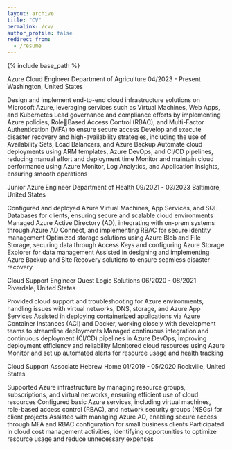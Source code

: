 ```yaml
---
layout: archive
title: "CV"
permalink: /cv/
author_profile: false
redirect_from:
  - /resume
---
```


{% include base_path %}

Azure Cloud Engineer
Department of Agriculture
04/2023 - Present Washington, United States

Design and implement end-to-end cloud infrastructure solutions on Microsoft
Azure, leveraging services such as Virtual Machines, Web Apps, and Kubernetes
Lead governance and compliance efforts by implementing Azure policies, RoleBased Access Control (RBAC), and Multi-Factor Authentication (MFA) to ensure
secure access
Develop and execute disaster recovery and high-availability strategies, including
the use of Availability Sets, Load Balancers, and Azure Backup
Automate cloud deployments using ARM templates, Azure DevOps, and CI/CD
pipelines, reducing manual effort and deployment time
Monitor and maintain cloud performance using Azure Monitor, Log Analytics, and
Application Insights, ensuring smooth operations

Junior Azure Engineer
Department of Health
09/2021 - 03/2023 Baltimore, United States

Configured and deployed Azure Virtual Machines, App Services, and SQL
Databases for clients, ensuring secure and scalable cloud environments
Managed Azure Active Directory (AD), integrating with on-prem systems through
Azure AD Connect, and implementing RBAC for secure identity management
Optimized storage solutions using Azure Blob and File Storage, securing data
through Access Keys and configuring Azure Storage Explorer for data
management
Assisted in designing and implementing Azure Backup and Site Recovery
solutions to ensure seamless disaster recovery

Cloud Support Engineer
Quest Logic Solutions
06/2020 - 08/2021 Riverdale, United States

Provided cloud support and troubleshooting for Azure environments, handling
issues with virtual networks, DNS, storage, and Azure App Services
Assisted in deploying containerized applications via Azure Container Instances
(ACI) and Docker, working closely with development teams to streamline
deployments
Managed continuous integration and continuous deployment (CI/CD) pipelines in
Azure DevOps, improving deployment efficiency and reliability
Monitored cloud resources using Azure Monitor and set up automated alerts for
resource usage and health tracking

Cloud Support Associate
Hebrew Home
01/2019 - 05/2020 Rockville, United States

Supported Azure infrastructure by managing resource groups, subscriptions, and
virtual networks, ensuring efficient use of cloud resources
Configured basic Azure services, including virtual machines, role-based access
control (RBAC), and network security groups (NSGs) for client projects
Assisted with managing Azure AD, enabling secure access through MFA and
RBAC configuration for small business clients
Participated in cloud cost management activities, identifying opportunities to
optimize resource usage and reduce unnecessary expenses
  